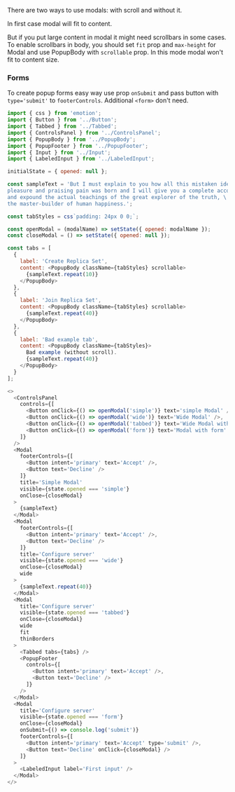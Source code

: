 There are two ways to use modals: with scroll and without it.

In first case modal will fit to content.

But if you put large content in modal it might need scrollbars in some cases.
To enable scrollbars in body, you should set `fit` prop and `max-height` for Modal and use PopupBody with `scrollable` prop. In this mode modal won't fit to content size.

### Forms

To create popup forms easy way use prop `onSubmit` and pass button with `type='submit'` to `footerControls`.
Additional `<form>` don't need.

```js
import { css } from 'emotion';
import { Button } from '../Button';
import { Tabbed } from '../Tabbed';
import { ControlsPanel } from '../ControlsPanel';
import { PopupBody } from '../PopupBody';
import { PopupFooter } from '../PopupFooter';
import { Input } from '../Input';
import { LabeledInput } from '../LabeledInput';

initialState = { opened: null };

const sampleText = 'But I must explain to you how all this mistaken idea of denouncing \
pleasure and praising pain was born and I will give you a complete account of the system, \
and expound the actual teachings of the great explorer of the truth, \
the master-builder of human happiness.';

const tabStyles = css`padding: 24px 0 0;`;

const openModal = (modalName) => setState({ opened: modalName });
const closeModal = () => setState({ opened: null });

const tabs = [
  {
    label: 'Create Replica Set',
    content: <PopupBody className={tabStyles} scrollable>
      {sampleText.repeat(10)}
    </PopupBody>
  },
  {
    label: 'Join Replica Set',
    content: <PopupBody className={tabStyles} scrollable>
      {sampleText.repeat(40)}
    </PopupBody>
  },
  {
    label: 'Bad example tab',
    content: <PopupBody className={tabStyles}>
      Bad example (without scroll).
      {sampleText.repeat(40)}
    </PopupBody>
  }
];

<>
  <ControlsPanel
    controls={[
      <Button onClick={() => openModal('simple')} text='simple Modal' />,
      <Button onClick={() => openModal('wide')} text='Wide Modal' />,
      <Button onClick={() => openModal('tabbed')} text='Wide Modal with scrollable body' />,
      <Button onClick={() => openModal('form')} text='Modal with form' />
    ]}
  />
  <Modal
    footerControls={[
      <Button intent='primary' text='Accept' />,
      <Button text='Decline' />
    ]}
    title='Simple Modal'
    visible={state.opened === 'simple'}
    onClose={closeModal}
  >
    {sampleText}
  </Modal>
  <Modal
    footerControls={[
      <Button intent='primary' text='Accept' />,
      <Button text='Decline' />
    ]}
    title='Configure server'
    visible={state.opened === 'wide'}
    onClose={closeModal}
    wide
  >
    {sampleText.repeat(40)}
  </Modal>
  <Modal
    title='Configure server'
    visible={state.opened === 'tabbed'}
    onClose={closeModal}
    wide
    fit
    thinBorders
  >
    <Tabbed tabs={tabs} />
    <PopupFooter
      controls={[
        <Button intent='primary' text='Accept' />,
        <Button text='Decline' />
      ]}
    />
  </Modal>
  <Modal
    title='Configure server'
    visible={state.opened === 'form'}
    onClose={closeModal}
    onSubmit={() => console.log('submit')}
    footerControls={[
      <Button intent='primary' text='Accept' type='submit' />,
      <Button text='Decline' onClick={closeModal} />
    ]}
  >
    <LabeledInput label='First input' />
  </Modal>
</>
```
